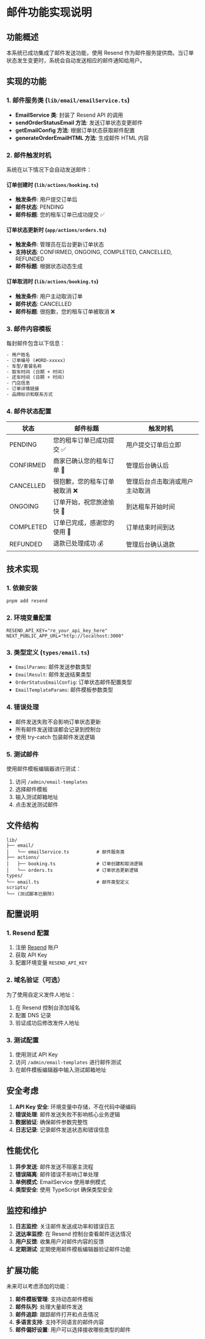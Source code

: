 # 邮件功能实现说明

## 功能概述

本系统已成功集成了邮件发送功能，使用 Resend 作为邮件服务提供商。当订单状态发生变更时，系统会自动发送相应的邮件通知给用户。

## 实现的功能

### 1. 邮件服务类 (`lib/email/emailService.ts`)

- **EmailService 类**: 封装了 Resend API 的调用
- **sendOrderStatusEmail 方法**: 发送订单状态变更邮件
- **getEmailConfig 方法**: 根据订单状态获取邮件配置
- **generateOrderEmailHTML 方法**: 生成邮件 HTML 内容

### 2. 邮件触发时机

系统在以下情况下会自动发送邮件：

#### 订单创建时 (`lib/actions/booking.ts`)
- **触发条件**: 用户提交订单后
- **邮件状态**: PENDING
- **邮件标题**: 您的租车订单已成功提交 ✅

#### 订单状态更新时 (`app/actions/orders.ts`)
- **触发条件**: 管理员在后台更新订单状态
- **支持状态**: CONFIRMED, ONGOING, COMPLETED, CANCELLED, REFUNDED
- **邮件标题**: 根据状态动态生成

#### 订单取消时 (`lib/actions/booking.ts`)
- **触发条件**: 用户主动取消订单
- **邮件状态**: CANCELLED
- **邮件标题**: 很抱歉，您的租车订单被取消 ❌

### 3. 邮件内容模板

每封邮件包含以下信息：

```html
- 用户姓名
- 订单编号 (#ORD-xxxxx)
- 车型/套餐名称
- 取车时间 (日期 + 时间)
- 还车时间 (日期 + 时间)
- 门店信息
- 订单详情链接
- 品牌标识和联系方式
```

### 4. 邮件状态配置

| 状态 | 邮件标题 | 触发时机 |
|------|----------|----------|
| PENDING | 您的租车订单已成功提交 ✅ | 用户提交订单后立即 |
| CONFIRMED | 商家已确认您的租车订单 🚗 | 管理后台确认后 |
| CANCELLED | 很抱歉，您的租车订单被取消 ❌ | 管理后台点击取消或用户主动取消 |
| ONGOING | 订单开始，祝您旅途愉快 🌟 | 到达租车开始时间 |
| COMPLETED | 订单已完成，感谢您的使用 🙏 | 订单结束时间到达 |
| REFUNDED | 退款已处理成功 💰 | 管理后台确认退款 |

## 技术实现

### 1. 依赖安装

```bash
pnpm add resend
```

### 2. 环境变量配置

```env
RESEND_API_KEY="re_your_api_key_here"
NEXT_PUBLIC_APP_URL="http://localhost:3000"
```

### 3. 类型定义 (`types/email.ts`)

- `EmailParams`: 邮件发送参数类型
- `EmailResult`: 邮件发送结果类型
- `OrderStatusEmailConfig`: 订单状态邮件配置类型
- `EmailTemplateParams`: 邮件模板参数类型

### 4. 错误处理

- 邮件发送失败不会影响订单状态更新
- 所有邮件发送错误都会记录到控制台
- 使用 try-catch 包装邮件发送逻辑

### 5. 测试邮件

使用邮件模板编辑器进行测试：
1. 访问 `/admin/email-templates`
2. 选择邮件模板
3. 输入测试邮箱地址
4. 点击发送测试邮件

## 文件结构

```
lib/
├── email/
│   └── emailService.ts          # 邮件服务类
├── actions/
│   ├── booking.ts               # 订单创建和取消逻辑
│   └── orders.ts                # 订单状态更新逻辑
types/
└── email.ts                     # 邮件类型定义
scripts/
└── (测试脚本已删除)
```

## 配置说明

### 1. Resend 配置

1. 注册 [Resend](https://resend.com) 账户
2. 获取 API Key
3. 配置环境变量 `RESEND_API_KEY`

### 2. 域名验证（可选）

为了使用自定义发件人地址：
1. 在 Resend 控制台添加域名
2. 配置 DNS 记录
3. 验证成功后修改发件人地址

### 3. 测试配置

1. 使用测试 API Key
2. 访问 `/admin/email-templates` 进行邮件测试
3. 在邮件模板编辑器中输入测试邮箱地址

## 安全考虑

1. **API Key 安全**: 环境变量中存储，不在代码中硬编码
2. **错误处理**: 邮件发送失败不影响核心业务逻辑
3. **数据验证**: 确保邮件参数完整性
4. **日志记录**: 记录邮件发送状态和错误信息

## 性能优化

1. **异步发送**: 邮件发送不阻塞主流程
2. **错误隔离**: 邮件错误不影响订单处理
3. **单例模式**: EmailService 使用单例模式
4. **类型安全**: 使用 TypeScript 确保类型安全

## 监控和维护

1. **日志监控**: 关注邮件发送成功率和错误日志
2. **送达率监控**: 在 Resend 控制台查看邮件送达情况
3. **用户反馈**: 收集用户对邮件内容的反馈
4. **定期测试**: 定期使用邮件模板编辑器验证邮件功能

## 扩展功能

未来可以考虑添加的功能：

1. **邮件模板管理**: 支持动态邮件模板
2. **邮件队列**: 处理大量邮件发送
3. **邮件追踪**: 跟踪邮件打开和点击情况
4. **多语言支持**: 支持不同语言的邮件内容
5. **邮件偏好设置**: 用户可以选择接收哪些类型的邮件
